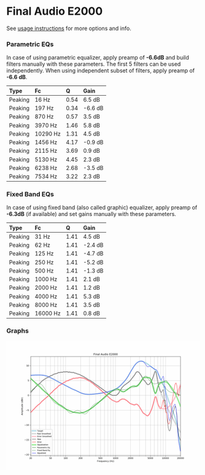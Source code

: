 # Final Audio E2000
See [usage instructions](https://github.com/jaakkopasanen/AutoEq#usage) for more options and info.

### Parametric EQs
In case of using parametric equalizer, apply preamp of **-6.6dB** and build filters manually
with these parameters. The first 5 filters can be used independently.
When using independent subset of filters, apply preamp of **-6.6 dB**.

| Type    | Fc       |    Q | Gain    |
|:--------|:---------|:-----|:--------|
| Peaking | 16 Hz    | 0.54 | 6.5 dB  |
| Peaking | 197 Hz   | 0.34 | -6.6 dB |
| Peaking | 870 Hz   | 0.57 | 3.5 dB  |
| Peaking | 3970 Hz  | 1.46 | 5.8 dB  |
| Peaking | 10290 Hz | 1.31 | 4.5 dB  |
| Peaking | 1456 Hz  | 4.17 | -0.9 dB |
| Peaking | 2115 Hz  | 3.69 | 0.9 dB  |
| Peaking | 5130 Hz  | 4.45 | 2.3 dB  |
| Peaking | 6238 Hz  | 2.68 | -3.5 dB |
| Peaking | 7534 Hz  | 3.22 | 2.3 dB  |

### Fixed Band EQs
In case of using fixed band (also called graphic) equalizer, apply preamp of **-6.3dB**
(if available) and set gains manually with these parameters.

| Type    | Fc       |    Q | Gain    |
|:--------|:---------|:-----|:--------|
| Peaking | 31 Hz    | 1.41 | 4.5 dB  |
| Peaking | 62 Hz    | 1.41 | -2.4 dB |
| Peaking | 125 Hz   | 1.41 | -4.7 dB |
| Peaking | 250 Hz   | 1.41 | -5.2 dB |
| Peaking | 500 Hz   | 1.41 | -1.3 dB |
| Peaking | 1000 Hz  | 1.41 | 2.1 dB  |
| Peaking | 2000 Hz  | 1.41 | 1.2 dB  |
| Peaking | 4000 Hz  | 1.41 | 5.3 dB  |
| Peaking | 8000 Hz  | 1.41 | 3.5 dB  |
| Peaking | 16000 Hz | 1.41 | 0.8 dB  |

### Graphs
![](./Final%20Audio%20E2000.png)